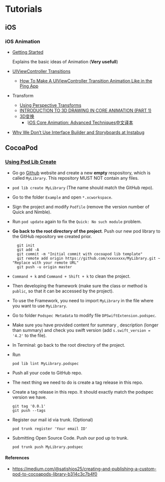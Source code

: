 # Tutorials

## iOS

### iOS Animation

* [Getting Started](https://www.raywenderlich.com/363-ios-animation-tutorial-getting-started)

    Explains the basic ideas of Animation (**Very usefull**)

* [UIViewController Transitions](https://www.raywenderlich.com/322-custom-uiviewcontroller-transitions-getting-started)
  * [How To Make A UIViewController Transition Animation Like in the Ping App](https://www.raywenderlich.com/261-how-to-make-a-uiviewcontroller-transition-animation-like-in-the-ping-app)

* Transform

  * [Using Perspective Transforms](https://guides.codepath.com/ios/Using-Perspective-Transforms)
  * [INTRODUCTION TO 3D DRAWING IN CORE ANIMATION (PART 1)](http://www.thinkandbuild.it/introduction-to-3d-drawing-in-core-animation-part-1/)
  * [3D变换](https://zsisme.gitbooks.io/ios-/content/chapter5/3d-transform.html)
    * ❕[iOS Core Animation: Advanced Techniques中文译本](https://zsisme.gitbooks.io/ios-/content/index.html)

* [Why We Don’t Use Interface Builder and Storyboards at Instabug](https://instabug.com/blog/why-we-dont-use-interface-builder-and-storyboards-at-instabug/)

## CocoaPod

### [Using Pod Lib Create](https://medium.com/@satishios25/creating-and-publishing-a-custom-pod-to-cocoapods-library-b314c3c7b4f0)

* Go go [Github](github.com) website and create a new **empty** respository, which is called `MyLibrary`. This repository MUST NOT contain any files.
* `pod lib create MyLibrary` (The name should match the GitHub repo).
* Go to the folder `Example` and open `*.xcworkspace`.
* Sign the project and modify `Podfile` (remove the version number of Quick and Nimble).
* Run `pod update` again to fix the `Quick: No such module` problem.
* **Go back to the root directory of the project**. Push our new pod library to the GitHub repository we created prior.

  ~~~batch
    git init
    git add -A
    git commit -m "Initial commit with cocoapod lib template"
    git remote add origin https://github.com/xxxxxxxx/MyLibrary.git ~ "Replace with your remote URL"
    git push -u origin master
  ~~~

* `Command + k` and `Command + Shift + k` to clean the project.
* Then developing the framework (make sure the class or method is `public`, so that it can be accessed by the project).
* To use the Framework, you need to import `MyLibrary` in the file where you want to use `MyLibrary`.
* Go to folder `Podspec Metadata` to modify file `DPSwiftExtension.podspec`.
* Make sure you have provided content for summary , description (longer than summary) and check you swift version (add `s.swift_version = '4.2'` to the file).
* In Terminal: go back to the root directory of the project.
* Run

  ```batch
  pod lib lint MyLibrary.podspec
  ```

* Push all your code to GitHub repo.
* The next thing we need to do is create a tag release in this repo.
* Create a tag release in this repo. It should exactly match the podspec version we have.

  ```batch
  git tag '0.0.1'
  git push --tags
  ```

* Register our mail id via trunk. (Optional)

  ```batch
  pod trunk register 'Your email ID'
  ```

* Submitting Open Source Code. Push our pod up to trunk.
  
  ```batch
  pod trunk push MyLibrary.podspec
  ```

#### References

* https://medium.com/@satishios25/creating-and-publishing-a-custom-pod-to-cocoapods-library-b314c3c7b4f0